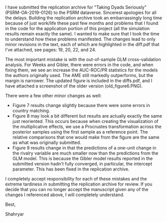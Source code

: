 I have submitted the replication archive for "Taking Dyads Seriously" (PSRM-OA-2019-0126) to the PSRM dataverse. Sincerest apologies for all the delays. Building the replication archive took an embarrassingly long time because of just work/life these past few months and problems that I found in the code for the application portion of this project (all the simulation results remain exactly the same). I wanted to make sure that I took the time to understand how these problems manifested. The changes lead to only minor revisions in the text, each of which are highlighted in the diff.pdf that I've attached, see pages: 19, 20, 22, and 24. 

The most important mistake is with the out-of-sample GLM cross-validation analysis. For Weeks and Gibler, there were errors in the code, and when fixing them, we see an increase the AUC-ROC/PR statistics for the models the authors originally used. The AME still markedly outperforms, but the margin is narrower. The updated figure is included in the diffs.pdf, and I have attached a screenshot of the older version (old_figure6.PNG).

There were a few other minor changes as well: 

- Figure 7 results change slightly because there were some errors in country matching.
- Figure 8 may look a bit different but results are actually exactly the same just reoriented. This occurs because when creating the visualization of the multiplicative effects, we use a Procrustes transformation across the posterior samples using the first sample as a reference point. The relative comparisons that one would make from the figure are the same as what was originally submitted.
- Figure 9 results change in that the predictions of a one-unit change in the rivalry variable are much smaller now than the predictions from the GLM model. This is because the Gibler model results reported in the submitted version hadn't fully converged, in particular, the intercept parameter. This has been fixed in the replication archive.

I completely accept responsibility for each of these mistakes and the extreme tardiness in submitting the replication archive for review. If you decide that you can no longer accept the manuscript given any of the changes I referenced above, I will completely understand.

Best, 

Shahryar